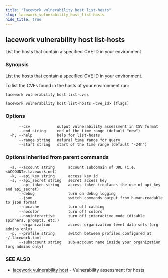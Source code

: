 ```yaml
---
title: "lacework vulnerability host list-hosts"
slug: lacework_vulnerability_host_list-hosts
hide_title: true
---
```


## lacework vulnerability host list-hosts

List the hosts that contain a specified CVE ID in your environment

### Synopsis

List the hosts that contain a specified CVE ID in your environment.

To list the CVEs found in the hosts of your environment run:

    lacework vulnerability host list-cves

```
lacework vulnerability host list-hosts <cve_id> [flags]
```

### Options

```
      --csv            output vulnerability assessment in CSV format
      --end string     end of the time range (default "now")
  -h, --help           help for list-hosts
      --range string   natural time range for query
      --start string   start of the time range (default "-24h")
```

### Options inherited from parent commands

```
  -a, --account string      account subdomain of URL (i.e. <ACCOUNT>.lacework.net)
  -k, --api_key string      access key id
  -s, --api_secret string   secret access key
      --api_token string    access token (replaces the use of api_key and api_secret)
      --debug               turn on debug logging
      --json                switch commands output from human-readable to json format
      --nocache             turn off caching
      --nocolor             turn off colors
      --noninteractive      turn off interactive mode (disable spinners, prompts, etc.)
      --organization        access organization level data sets (org admins only)
  -p, --profile string      switch between profiles configured at ~/.lacework.toml
      --subaccount string   sub-account name inside your organization (org admins only)
```

### SEE ALSO

* [lacework vulnerability host](lacework_vulnerability_host.md)	 - Vulnerability assessment for hosts

